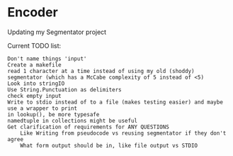 Encoder
=======

Updating my Segmentator project

Current TODO list:

    Don't name things 'input'
    Create a makefile
    read 1 character at a time instead of using my old (shoddy) segmentator (which has a McCabe complexity of 5 instead of <5)
    Look into stringIO
    Use String.Punctuation as delimiters
    check empty input
    Write to stdio instead of to a file (makes testing easier) and maybe use a wrapper to print
    in lookup(), be more typesafe
    namedtuple in collections might be useful
    Get clarification of requirements for ANY QUESTIONS
        Like Writing from pseudocode vs reusing segmentator if they don't agree
        What form output should be in, like file output vs STDIO
